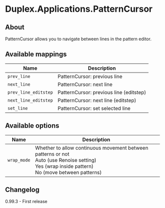 # Duplex.Applications.PatternCursor

## About

PatternCursor allows you to navigate between lines in the pattern editor.

## Available mappings 

| Name          | Description   |
| ------------- |---------------|
|`prev_line`|PatternCursor: previous line|
|`next_line`|PatternCursor: next line|
|`prev_line_editstep`|PatternCursor: previous line (editstep)|
|`next_line_editstep`|PatternCursor: next line (editstep)|
|`set_line`|PatternCursor: set selected line|

## Available options 

| Name          | Description   |
| ------------- |---------------|
|`wrap_mode`|Whether to allow continuous movement between patterns or not<br>Auto (use Renoise setting)<br>Yes (wrap inside pattern)<br>No (move between patterns)|

## Changelog

  0.99.3
    - First release
